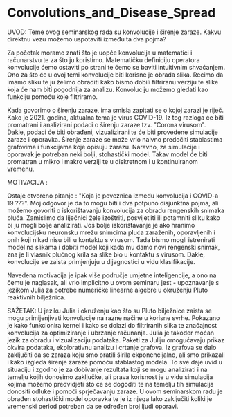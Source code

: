 # Convolutions_and_Disease_Spread
UVOD:
Teme ovog seminarskog rada su konvolucije i širenje zaraze. Kakvu direktnu vezu možemo uspotaviti između ta dva pojma? 

Za početak moramo znati što je uopće konvolucija u matematici i računarstvu te za što ju koristimo.
Matematičku definiciju operatora konvolucije ćemo ostaviti po strani te ćemo se baviti intuitivnim shvaćanjem. Ono za što će u ovoj temi konvolucije biti korisne je obrada slika.
Recimo da imamo sliku te ju želimo obraditi kako bismo dobili filtriranu verziju te slike koja će nam biti pogodnija za analizu. Konvoluciju možemo gledati
kao funkciju pomoću koje filtriramo. 

Kada govorimo o širenju zaraze, ima smisla zapitati se o kojoj zarazi je riječ. Kako je 2021. godina, aktualna tema je virus COVID-19. 
Iz tog razloga će biti promatrani i analizirani podaci o širenju zaraze tzv. "Corona virusom". Dakle, podaci će biti obrađeni, vizualizirani 
te će biti provedene simulacije zaraze i oporavka. Širenje zaraze se može vrlo naivno predočiti stablastima grafovima i funkcijama koje opisuju zarazu.
Naravno, za simulacije i oporavak je potreban neki bolji, stohastički model. Takav model će biti promatran u mikro i makro verziji te
u diskretnom i u kontinuiranom vremenu.

MOTIVACIJA : 

Ostaje otvoreno pitanje : "Koja je poveznica između konvolucija i COVID-a 19 ???".
Moj odgovor je da to mogu biti i dva potpuno disjunktna pojma, ali možemo govoriti o iskorištavanju konvolucija za obradu rengenskih snimaka pluća.
Zamislimo da liječnici žele izoštriti, posvijetliti ili potamniti sliku kako bi ju mogli bolje analizirati.
Još bolje iskorištavanje je ako hranimo konvolucijsku neuronsku mrežu snimcima pluća zaraženih, oporavljenih i onih koji nikad nisu bili u kontaktu s virusom.
Tada bismo mogli istrenirati model na slikama i dobiti model koji kada mu damo novi rengenski snimak, zna je li vlasnik plućnog krila sa slike bio u kontaktu s virusom. 
Dakle, konvolucije se zaista primjenjuju u dijagnostici u vidu klasifikacije.

Navedena motivacija je ipak više područje umjetne inteligencije, a ono na čemu je naglasak,
ali vrlo implicitno u ovom seminaru jest - upoznavanje s jezikom Julia za potrebe numeričke linearne algebre u okruženju Pluto reaktivnih bilježnica.

SAŽETAK:
U jeziku Julia i okruženju kao što su Pluto bilježnice zaista se mogu primijenjivati konvolucije na razne načine u korisne svrhe. 
Pokazano je kako funkcionira kernel i kako se dolazi do filtriranih slika te značajnost konvolucija za optimiziranje i ubrzanje računanja.
Julia je također moćan jezik za obradu i vizualizaciju podataka. Paketi za Juliju omogućavaju prikaz okvira podataka, 
ekplorativnu analizu i crtanje grafova. Iz grafova se dalo zaključiti da se zaraza koju smo pratili širila ekponencijalno,
ali smo prikazali i kako izgleda širenje zaraze pomoću stablastog modela. To sve daje uvid u situaciju i zgodno je za dobivanje rezultata koji 
se mogu analizirati i na temelju kojih donosimo zaključke, ali prava korisnost je u vidu simulacija kojima možemo predvidjeti što će se dogoditi 
te na temelju tih simulacija donositi odluke i pomoći sprječavanju zaraze. 
U ovom seminarskom radu je obrađen stohastički model oporavka te je iz njega lako zaključiti koliki je vremenski period potreban da se određen broj ljudi oporavi. 
